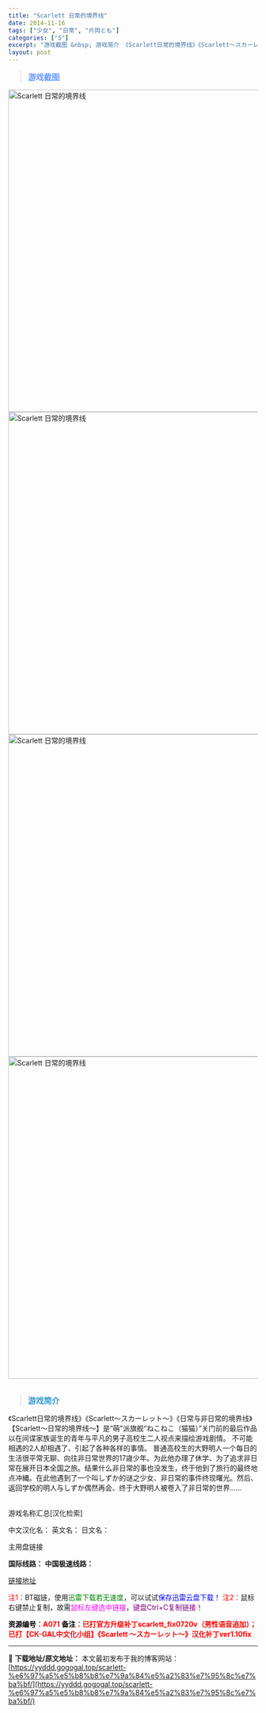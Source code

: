 ```yaml
---
title: "Scarlett 日常的境界线"
date: 2014-11-16
tags: ["少女", "日常", "片岡とも"]
categories: ["S"]
excerpt: "游戏截图 &nbsp; 游戏简介 《Scarlett日常的境界线》《Scarlett～スカーレット～》《日常与非日常的境界线》【Scarlett～日常的境界线～】是“萌”派旗舰“ねこねこ（猫猫）”关门前的最后作品以在间谍家族诞生的青年与平凡的男子高校生二人视点来描绘游戏剧情。 不可能相遇的2人却相遇&hellip;"
layout: post
---
```


<div>
<blockquote><b><span style="font-size: 12pt; color: #6699ff;">游戏截图</span></b></blockquote>
<div><img title="点击放大" src="https://yyddd.gogogal.top/wp-content/uploads/2025/04/20250430_6811f95cedf13.webp" alt="Scarlett 日常的境界线" width="650" /></div>
<div><img title="点击放大" src="https://yyddd.gogogal.top/wp-content/uploads/2025/04/20250430_6811f95e719ac.webp" alt="Scarlett 日常的境界线" width="650" /></div>
<div><img title="点击放大" src="https://yyddd.gogogal.top/wp-content/uploads/2025/04/20250430_6811f95fe6f16.webp" alt="Scarlett 日常的境界线" width="650" /></div>
<div><img title="点击放大" src="https://yyddd.gogogal.top/wp-content/uploads/2025/04/20250430_6811f961cc4a0.webp" alt="Scarlett 日常的境界线" width="650" /></div>
&nbsp;
<blockquote><b><span style="font-size: 12pt; color: #3399cc;">游戏简介</span></b></blockquote>
<div>《Scarlett日常的境界线》《Scarlett～スカーレット～》《日常与非日常的境界线》【Scarlett～日常的境界线～】是“萌”派旗舰“ねこねこ（猫猫）”关门前的最后作品以在间谍家族诞生的青年与平凡的男子高校生二人视点来描绘游戏剧情。
不可能相遇的2人却相遇了、引起了各种各样的事情。
普通高校生的大野明人一个每日的生活很平常无聊、向往非日常世界的17歳少年。为此他办理了休学、为了追求非日常在展开日本全国之旅。结果什么非日常的事也没发生，终于他到了旅行的最终地点冲縄。在此他遇到了一个叫しずか的谜之少女、非日常的事件终现曙光。然后、返回学校的明人与しずか偶然再会、终于大野明人被卷入了非日常的世界……</div>
&nbsp;

游戏名称汇总[汉化检索]

中文汉化名：
英文名：
日文名：
</div>
<div class="panel panel-primary">
<div class="panel-heading">主用盘链接</div>
<div class="panel-body">

<b>国际线路：</b>
<b>中国极速线路：</b>

<!--wechatfans start-->

<a href="https://pan.xunlei.com/s/VOSNwTCj_A_t06J5WF0Rs_thA1?pwd=ru9c#">链接地址</a>

<!--wechatfans end-->
<span style="color: #ff0000;">注1：</span>BT磁链，使用<span style="color: #008000;">迅雷下载若无速度</span>，可以试试<span style="color: #0000ff;">保存迅雷云盘下载！</span>
<span style="color: #ff0000;">注2：</span>鼠标右键禁止复制，故需<span style="color: #ff00ff;">鼠标左键选中链接</span>，<span style="color: #800080;">键盘Ctrl+C复制链接！</span>

</div>
<div class="panel-footer"><span style="color: #ff0000;"><b><span style="color: #000000;">资源编号</span>：A071</b></span>
<span style="color: #ff0000;"><b><span style="color: #000000;">备注</span>：已打官方升级补丁scarlett_fix0720v（男性语音追加）；已打【CK-GAL中文化小组】《Scarlett ～スカーレット～》汉化补丁ver1.10fix</b></span></div>
</div>

---
📖 **下载地址/原文地址：** 本文最初发布于我的博客网站：[https://yyddd.gogogal.top/scarlett-%e6%97%a5%e5%b8%b8%e7%9a%84%e5%a2%83%e7%95%8c%e7%ba%bf/](https://yyddd.gogogal.top/scarlett-%e6%97%a5%e5%b8%b8%e7%9a%84%e5%a2%83%e7%95%8c%e7%ba%bf/)
